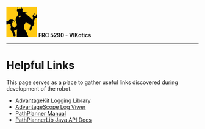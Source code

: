 ![FRC 5290 - VIKotics](./graphics/5920-vikotics-logo_80x80.png "FRC 5290 - VIKotics")
**FRC 5290 - VIKotics**

---

# Helpful Links

This page serves as a place to gather useful links discovered during development
of the robot.

- [AdvantageKit Logging Library](https://github.com/Mechanical-Advantage/AdvantageKit)
- [AdvantageScope Log Viwer](https://github.com/Mechanical-Advantage/AdvantageScope/tree/main)
- [PathPlanner Manual](https://pathplanner.dev/pplib-getting-started.html)
- [PathPlannerLib Java API Docs](https://pathplanner.dev/api/java/)
